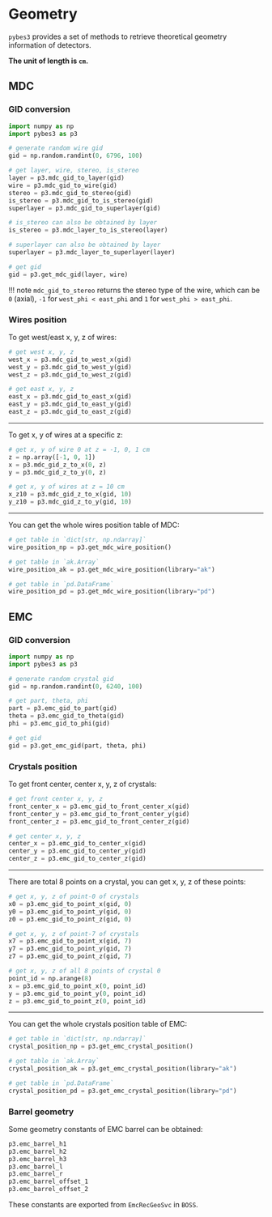 # Geometry

`pybes3` provides a set of methods to retrieve theoretical geometry information of detectors.

**The unit of length is `cm`.**

## MDC

### GID conversion

```python
import numpy as np
import pybes3 as p3

# generate random wire gid
gid = np.random.randint(0, 6796, 100)

# get layer, wire, stereo, is_stereo
layer = p3.mdc_gid_to_layer(gid)
wire = p3.mdc_gid_to_wire(gid)
stereo = p3.mdc_gid_to_stereo(gid)
is_stereo = p3.mdc_gid_to_is_stereo(gid)
superlayer = p3.mdc_gid_to_superlayer(gid)

# is_stereo can also be obtained by layer
is_stereo = p3.mdc_layer_to_is_stereo(layer)

# superlayer can also be obtained by layer
superlayer = p3.mdc_layer_to_superlayer(layer)

# get gid
gid = p3.get_mdc_gid(layer, wire)
```

!!! note
    `mdc_gid_to_stereo` returns the stereo type of the wire, which can be `0` (axial), `-1` for `west_phi < east_phi` and `1` for `west_phi > east_phi`.

### Wires position

To get west/east x, y, z of wires:

```python
# get west x, y, z
west_x = p3.mdc_gid_to_west_x(gid)
west_y = p3.mdc_gid_to_west_y(gid)
west_z = p3.mdc_gid_to_west_z(gid)

# get east x, y, z
east_x = p3.mdc_gid_to_east_x(gid)
east_y = p3.mdc_gid_to_east_y(gid)
east_z = p3.mdc_gid_to_east_z(gid)
```

---

To get x, y of wires at a specific z:

```python
# get x, y of wire 0 at z = -1, 0, 1 cm
z = np.array([-1, 0, 1])
x = p3.mdc_gid_z_to_x(0, z)
y = p3.mdc_gid_z_to_y(0, z)

# get x, y of wires at z = 10 cm
x_z10 = p3.mdc_gid_z_to_x(gid, 10)
y_z10 = p3.mdc_gid_z_to_y(gid, 10)
```

---

You can get the whole wires position table of MDC:

```python
# get table in `dict[str, np.ndarray]`
wire_position_np = p3.get_mdc_wire_position() 

# get table in `ak.Array`
wire_position_ak = p3.get_mdc_wire_position(library="ak")

# get table in `pd.DataFrame`
wire_position_pd = p3.get_mdc_wire_position(library="pd")
```

## EMC

### GID conversion

```python
import numpy as np
import pybes3 as p3

# generate random crystal gid
gid = np.random.randint(0, 6240, 100)

# get part, theta, phi
part = p3.emc_gid_to_part(gid)
theta = p3.emc_gid_to_theta(gid)
phi = p3.emc_gid_to_phi(gid)

# get gid
gid = p3.get_emc_gid(part, theta, phi)
```

### Crystals position

To get front center, center x, y, z of crystals:

```python
# get front center x, y, z
front_center_x = p3.emc_gid_to_front_center_x(gid)
front_center_y = p3.emc_gid_to_front_center_y(gid)
front_center_z = p3.emc_gid_to_front_center_z(gid)

# get center x, y, z
center_x = p3.emc_gid_to_center_x(gid)
center_y = p3.emc_gid_to_center_y(gid)
center_z = p3.emc_gid_to_center_z(gid)
```

---

There are total 8 points on a crystal, you can get x, y, z of these points:

```python
# get x, y, z of point-0 of crystals
x0 = p3.emc_gid_to_point_x(gid, 0)
y0 = p3.emc_gid_to_point_y(gid, 0)
z0 = p3.emc_gid_to_point_z(gid, 0)

# get x, y, z of point-7 of crystals
x7 = p3.emc_gid_to_point_x(gid, 7)
y7 = p3.emc_gid_to_point_y(gid, 7)
z7 = p3.emc_gid_to_point_z(gid, 7)

# get x, y, z of all 8 points of crystal 0
point_id = np.arange(8)
x = p3.emc_gid_to_point_x(0, point_id)
y = p3.emc_gid_to_point_y(0, point_id)
z = p3.emc_gid_to_point_z(0, point_id)
```

---

You can get the whole crystals position table of EMC:

```python
# get table in `dict[str, np.ndarray]`
crystal_position_np = p3.get_emc_crystal_position()

# get table in `ak.Array`
crystal_position_ak = p3.get_emc_crystal_position(library="ak")

# get table in `pd.DataFrame`
crystal_position_pd = p3.get_emc_crystal_position(library="pd")
```

### Barrel geometry

Some geometry constants of EMC barrel can be obtained:

```python
p3.emc_barrel_h1
p3.emc_barrel_h2
p3.emc_barrel_h3
p3.emc_barrel_l
p3.emc_barrel_r
p3.emc_barrel_offset_1
p3.emc_barrel_offset_2
```

These constants are exported from `EmcRecGeoSvc` in `BOSS`.
